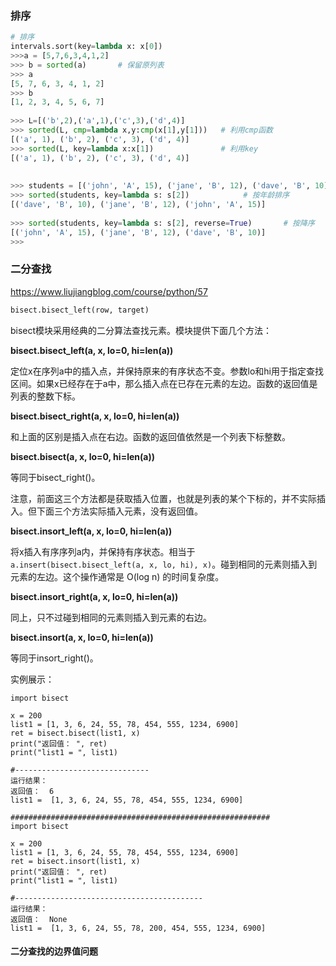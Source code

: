 ### 排序

```python
# 排序
intervals.sort(key=lambda x: x[0])
>>>a = [5,7,6,3,4,1,2]
>>> b = sorted(a)       # 保留原列表
>>> a 
[5, 7, 6, 3, 4, 1, 2]
>>> b
[1, 2, 3, 4, 5, 6, 7]
 
>>> L=[('b',2),('a',1),('c',3),('d',4)]
>>> sorted(L, cmp=lambda x,y:cmp(x[1],y[1]))   # 利用cmp函数
[('a', 1), ('b', 2), ('c', 3), ('d', 4)]
>>> sorted(L, key=lambda x:x[1])               # 利用key
[('a', 1), ('b', 2), ('c', 3), ('d', 4)]
 
 
>>> students = [('john', 'A', 15), ('jane', 'B', 12), ('dave', 'B', 10)]
>>> sorted(students, key=lambda s: s[2])            # 按年龄排序
[('dave', 'B', 10), ('jane', 'B', 12), ('john', 'A', 15)]
 
>>> sorted(students, key=lambda s: s[2], reverse=True)       # 按降序
[('john', 'A', 15), ('jane', 'B', 12), ('dave', 'B', 10)]
>>>

```

### 二分查找

https://www.liujiangblog.com/course/python/57

```python
bisect.bisect_left(row, target)
```

bisect模块采用经典的二分算法查找元素。模块提供下面几个方法：

**bisect.bisect_left(a, x, lo=0, hi=len(a))**

定位x在序列a中的插入点，并保持原来的有序状态不变。参数lo和hi用于指定查找区间。如果x已经存在于a中，那么插入点在已存在元素的左边。函数的返回值是列表的整数下标。

**bisect.bisect_right(a, x, lo=0, hi=len(a))**

和上面的区别是插入点在右边。函数的返回值依然是一个列表下标整数。

**bisect.bisect(a, x, lo=0, hi=len(a))**

等同于bisect_right()。

注意，前面这三个方法都是获取插入位置，也就是列表的某个下标的，并不实际插入。但下面三个方法实际插入元素，没有返回值。

**bisect.insort_left(a, x, lo=0, hi=len(a))**

将x插入有序序列a内，并保持有序状态。相当于`a.insert(bisect.bisect_left(a, x, lo, hi), x)`。碰到相同的元素则插入到元素的左边。这个操作通常是 O(log n) 的时间复杂度。

**bisect.insort_right(a, x, lo=0, hi=len(a))**

同上，只不过碰到相同的元素则插入到元素的右边。

**bisect.insort(a, x, lo=0, hi=len(a))**

等同于insort_right()。

实例展示：

```
import bisect

x = 200
list1 = [1, 3, 6, 24, 55, 78, 454, 555, 1234, 6900]
ret = bisect.bisect(list1, x)
print("返回值： ", ret)
print("list1 = ", list1)

#------------------------------
运行结果：
返回值：  6
list1 =  [1, 3, 6, 24, 55, 78, 454, 555, 1234, 6900]

##########################################################
import bisect

x = 200
list1 = [1, 3, 6, 24, 55, 78, 454, 555, 1234, 6900]
ret = bisect.insort(list1, x)
print("返回值： ", ret)
print("list1 = ", list1)

#------------------------------------------
运行结果：
返回值：  None
list1 =  [1, 3, 6, 24, 55, 78, 200, 454, 555, 1234, 6900]
```

#### 二分查找的边界值问题